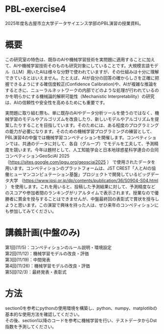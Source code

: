 # PBL-exercise4
2025年度名古屋市立大学データサイエンス学部のPBL演習の授業資料。

# 概要
この研究室の特色は、既存のAIや機械学習技術を実問題に適用することに加えて、AIや機械学習技術そのものも研究対象にしていることです。大規模言語モデル（LLM）用いたAIは様々な分野で使われていますが、その仕組みは十分に理解できているとはいえません。たとえば、AIが自分の回答の確からしさを正確に把握できるようにする確信度較正(Confidence Calibration)や、AIが複雑な推論をするときに、ニューラルネットワークの内部でどのような処理が行われているのかを明らかにする機械論的解釈可能性（Mechanistic Interpretability）の研究は、AIの信頼性や安全性を高めるためにも重要です。

実問題に取り組む際も、単に既存のAIやデータ分析ツールを使うのではなく、機械学習のモデルやアルゴリズムを改良したり、新しいモデルやアルゴリズムを提案したりすることを目指しています。そのためには、ある程度のプログラミングの能力が必要になります。そのための機械学習プログラミングの練習として、PBL演習4の中盤では機械学習コンペティションを開催します。コンペティションでは、共通のデータに対して、各自（グループ）でモデルを工夫して、予測精度を競います。今年は題材として、人工知能学会と日本地球惑星科学連合の合同コンペティションGeoSciAI 2025 （https://sites.google.com/jpgu.org/geosciai2025 ） で使用されたデータを用います。コンペティションのプラットフォームは、JST CREST「人とAIの協働ヒューマンコンピュテーション基盤」プロジェクトで開発しているビッグデータ大学 （https://www.ipsj.or.jp/dp/contents/publication/36/S0904-S04.html ） を使用します。これを用いると、投稿した予測結果に対して、予測精度などのスコアや参加者間のランキングがリアルタイムで表示されます。授業なので優勝者に賞金を授与することはできませんが、中盤最終回の表彰式で賞状を授与しようと思います。この演習で興味を持った人は、ぜひ来年のコンペティションにも参加してみてください。

# 講義計画(中盤のみ)
  第1回(11/5)：コンペティションのルール説明・環境設定 <br>
  第2回(11/12)：機械学習モデルの改良・評価 <br>
  第3回(11/19)：中間発表 <br>
  第4回(11/26)：機械学習モデルの改良・評価 <br>
  第5回(12/3)：最終発表・表彰式 <br>

# 方法
section0を参考にpythonの使用環境を構築し、python、numpy、matplotlibの基本的な使用方法を確認してください。<br>
その後、section1以降のコードを参考に機械学習を行い、テストデータからDst指数を予測してください。
